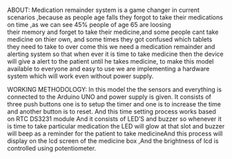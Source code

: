 ABOUT:
Medication  remainder system is a game changer in current scenarios ,because  as people age falls
they forgot to take their medications on time ,as we can see 45% people of age 65 are  loosing  
their memory and forget to take their medicine,and some people cant take medicine on thier own,
and some times they got confused which tablets they need to take  to over come this we need a 
medication remainder and alerting system so that when ever it is time to take medicine then the
device will give a alert to the patient until he takes medicine, to make this model available 
to everyone and easy to use we are implementing a hardware system which will work even without
power supply.

WORKING METHODOLOGY:
In this model the the sensors and everything is connected to the Arduino UNO and power supply is given.
It consists of three push buttons one is to setup the timer and one is to increase the time and another 
button is to reset. And this time setting process works based on RTC DS3231 module And it consists of 
LED’S and buzzer so whenever it is time to take particular medication the LED will glow at that slot 
and buzzer will beep as a reminder for the patient to take medicineAnd this process will display on 
the lcd screen of the medicine box ,And the brightness of lcd is controlled  using potentiometer.
